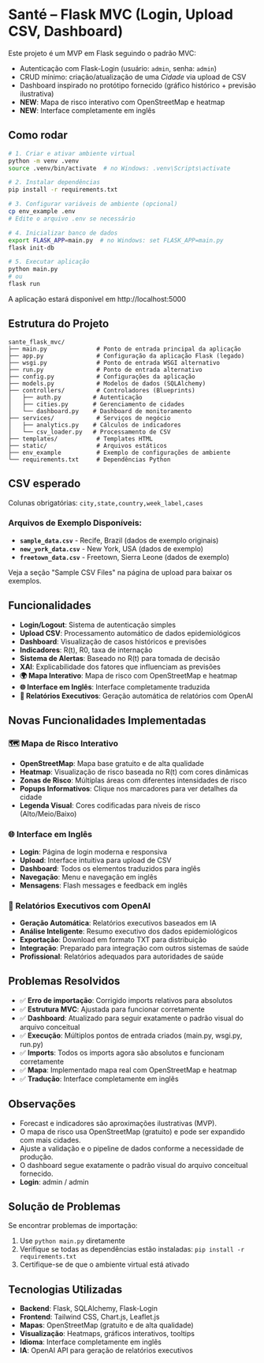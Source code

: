 # Santé – Flask MVC (Login, Upload CSV, Dashboard)

Este projeto é um MVP em Flask seguindo o padrão MVC:
- Autenticação com Flask-Login (usuário: `admin`, senha: `admin`)
- CRUD mínimo: criação/atualização de uma *Cidade* via upload de CSV
- Dashboard inspirado no protótipo fornecido (gráfico histórico + previsão ilustrativa)
- **NEW**: Mapa de risco interativo com OpenStreetMap e heatmap
- **NEW**: Interface completamente em inglês

## Como rodar

```bash
# 1. Criar e ativar ambiente virtual
python -m venv .venv
source .venv/bin/activate  # no Windows: .venv\Scripts\activate

# 2. Instalar dependências
pip install -r requirements.txt

# 3. Configurar variáveis de ambiente (opcional)
cp env_example .env
# Edite o arquivo .env se necessário

# 4. Inicializar banco de dados
export FLASK_APP=main.py  # no Windows: set FLASK_APP=main.py
flask init-db

# 5. Executar aplicação
python main.py
# ou
flask run
```

A aplicação estará disponível em http://localhost:5000

## Estrutura do Projeto

```
sante_flask_mvc/
├── main.py              # Ponto de entrada principal da aplicação
├── app.py               # Configuração da aplicação Flask (legado)
├── wsgi.py              # Ponto de entrada WSGI alternativo
├── run.py               # Ponto de entrada alternativo
├── config.py            # Configurações da aplicação
├── models.py            # Modelos de dados (SQLAlchemy)
├── controllers/         # Controladores (Blueprints)
│   ├── auth.py         # Autenticação
│   ├── cities.py       # Gerenciamento de cidades
│   └── dashboard.py    # Dashboard de monitoramento
├── services/            # Serviços de negócio
│   ├── analytics.py    # Cálculos de indicadores
│   └── csv_loader.py   # Processamento de CSV
├── templates/           # Templates HTML
├── static/              # Arquivos estáticos
├── env_example          # Exemplo de configurações de ambiente
└── requirements.txt     # Dependências Python
```

## CSV esperado
Colunas obrigatórias: `city,state,country,week_label,cases`

### Arquivos de Exemplo Disponíveis:
- **`sample_data.csv`** - Recife, Brazil (dados de exemplo originais)
- **`new_york_data.csv`** - New York, USA (dados de exemplo)
- **`freetown_data.csv`** - Freetown, Sierra Leone (dados de exemplo)

Veja a seção "Sample CSV Files" na página de upload para baixar os exemplos.

## Funcionalidades

- **Login/Logout**: Sistema de autenticação simples
- **Upload CSV**: Processamento automático de dados epidemiológicos
- **Dashboard**: Visualização de casos históricos e previsões
- **Indicadores**: R(t), R0, taxa de internação
- **Sistema de Alertas**: Baseado no R(t) para tomada de decisão
- **XAI**: Explicabilidade dos fatores que influenciam as previsões
- **🌍 Mapa Interativo**: Mapa de risco com OpenStreetMap e heatmap
- **🌐 Interface em Inglês**: Interface completamente traduzida
- **🤖 Relatórios Executivos**: Geração automática de relatórios com OpenAI

## Novas Funcionalidades Implementadas

### 🗺️ Mapa de Risco Interativo
- **OpenStreetMap**: Mapa base gratuito e de alta qualidade
- **Heatmap**: Visualização de risco baseada no R(t) com cores dinâmicas
- **Zonas de Risco**: Múltiplas áreas com diferentes intensidades de risco
- **Popups Informativos**: Clique nos marcadores para ver detalhes da cidade
- **Legenda Visual**: Cores codificadas para níveis de risco (Alto/Meio/Baixo)

### 🌐 Interface em Inglês
- **Login**: Página de login moderna e responsiva
- **Upload**: Interface intuitiva para upload de CSV
- **Dashboard**: Todos os elementos traduzidos para inglês
- **Navegação**: Menu e navegação em inglês
- **Mensagens**: Flash messages e feedback em inglês

### 🤖 Relatórios Executivos com OpenAI
- **Geração Automática**: Relatórios executivos baseados em IA
- **Análise Inteligente**: Resumo executivo dos dados epidemiológicos
- **Exportação**: Download em formato TXT para distribuição
- **Integração**: Preparado para integração com outros sistemas de saúde
- **Profissional**: Relatórios adequados para autoridades de saúde

## Problemas Resolvidos

- ✅ **Erro de importação**: Corrigido imports relativos para absolutos
- ✅ **Estrutura MVC**: Ajustada para funcionar corretamente
- ✅ **Dashboard**: Atualizado para seguir exatamente o padrão visual do arquivo conceitual
- ✅ **Execução**: Múltiplos pontos de entrada criados (main.py, wsgi.py, run.py)
- ✅ **Imports**: Todos os imports agora são absolutos e funcionam corretamente
- ✅ **Mapa**: Implementado mapa real com OpenStreetMap e heatmap
- ✅ **Tradução**: Interface completamente em inglês

## Observações
- Forecast e indicadores são aproximações ilustrativas (MVP).
- O mapa de risco usa OpenStreetMap (gratuito) e pode ser expandido com mais cidades.
- Ajuste a validação e o pipeline de dados conforme a necessidade de produção.
- O dashboard segue exatamente o padrão visual do arquivo conceitual fornecido.
- **Login**: admin / admin

## Solução de Problemas

Se encontrar problemas de importação:
1. Use `python main.py` diretamente
2. Verifique se todas as dependências estão instaladas: `pip install -r requirements.txt`
3. Certifique-se de que o ambiente virtual está ativado

## Tecnologias Utilizadas

- **Backend**: Flask, SQLAlchemy, Flask-Login
- **Frontend**: Tailwind CSS, Chart.js, Leaflet.js
- **Mapas**: OpenStreetMap (gratuito e de alta qualidade)
- **Visualização**: Heatmaps, gráficos interativos, tooltips
- **Idioma**: Interface completamente em inglês
- **IA**: OpenAI API para geração de relatórios executivos
